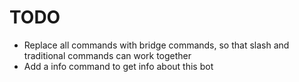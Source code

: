 # TODO
* Replace all commands with bridge commands, so that slash and traditional commands can work together
* Add a info command to get info about this bot

